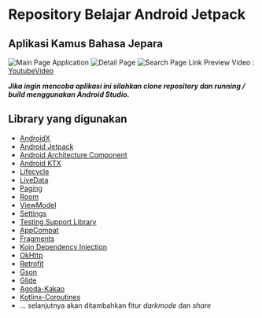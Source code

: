 
# Repository Belajar Android Jetpack  
## Aplikasi Kamus Bahasa Jepara

![Main Page Application](https://lh3.googleusercontent.com/N1Qg5voi-aU_ASULOCgt4eNiMlJW8NEiSv--vzlG0Zsy3Ss_G6WG5YEhZqtaPPK5ImEkUodEdoni "Main Page")
![Detail Page](https://lh3.googleusercontent.com/8TsXrhy_YC20XFHLJJB0d9UpukracncF37s5ro5_Gga4V-sQZ2OdmyoPvJaXZ5gdFpVHKsCweRg8 "Detail Page")
![Search Page](https://lh3.googleusercontent.com/GPASX0urRFW0hzOMmhAFKtBcao-Kj45vh1lCai6YnsipELCZaVYEE_KFmhuBWKIpLgm7BK-s7R9_ "Search Page")
Link Preview Video : [YoutubeVideo](https://www.youtube.com/watch?v=PijMjw9cuGY)

***Jika ingin mencoba aplikasi ini silahkan clone repository dan running / build menggunakan Android Studio.***

## Library yang digunakan
 - [AndroidX](https://developer.android.com/jetpack/androidx)
 - [Android Jetpack](https://developer.android.com/jetpack/)
 - [Android Architecture Component](https://developer.android.com/topic/libraries/architecture)
 - [Android KTX](https://developer.android.com/kotlin/ktx.html)
 - [Lifecycle](https://developer.android.com/topic/libraries/architecture/lifecycle)
 - [LiveData](https://developer.android.com/topic/libraries/architecture/livedata)
 - [Paging](https://developer.android.com/topic/libraries/architecture/paging/)
 - [Room](https://developer.android.com/topic/libraries/architecture/room)
 - [ViewModel](https://developer.android.com/topic/libraries/architecture/viewmodel)
 - [Settings](https://developer.android.com/guide/topics/ui/settings)
 - [Testing Support Library](https://developer.android.com/topic/libraries/testing-support-library/index.html)
 - [AppCompat](https://developer.android.com/topic/libraries/support-library/packages.html#v7-appcompat)
 - [Fragments](https://developer.android.com/guide/components/fragments)
 - [Koin Dependency Injection](https://insert-koin.io/)
 - [OkHttp](https://square.github.io/okhttp/)
 - [Retrofit](https://square.github.io/retrofit/)
 - [Gson](https://github.com/google/gson)
 - [Glide](https://github.com/bumptech/glide)
 - [Agoda-Kakao](https://github.com/agoda-com/Kakao)
 - [Kotlinx-Coroutines](https://github.com/Kotlin/kotlinx.coroutines)
 - ... selanjutnya akan ditambahkan fitur *darkmode* dan *share*
